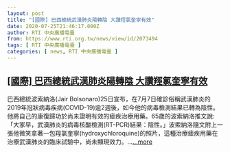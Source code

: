 ```yaml
---
layout: post
title: "[國際] 巴西總統武漢肺炎陽轉陰 大讚羥氯奎寧有效"
date: 2020-07-25T21:46:17.000Z
author: RTI 中央廣播電臺
from: https://www.rti.org.tw/news/view/id/2073494
tags: [ RTI 中央廣播電臺 ]
categories: [ news, RTI 中央廣播電臺 ]
---
```

<!--1595713577000-->
[[國際] 巴西總統武漢肺炎陽轉陰 大讚羥氯奎寧有效](https://www.rti.org.tw/news/view/id/2073494)
------

<div>
巴西總統波索納洛(Jair Bolsonaro)25日宣布，在7月7日確診俗稱武漢肺炎的2019年冠狀病毒疾病(COVID-19)逾2週後，如今他的病毒檢測結果已轉為陰性。他將自己的康復歸功於尚未證明有效的瘧疾治療用藥。65歲的波索納洛推文說:「大家早，武漢肺炎的病毒核酸檢測(RT-PCR)結果：陰性。」波索納洛隨文附上一張他微笑拿著一包羥氯奎寧(hydroxychloroquine)的照片，這種治療瘧疾用藥在治療武漢肺炎的臨床試驗中，尚未顯現效力。...<a target="_blank" href="https://www.rti.org.tw/news/view/id/2073494">...more</a>
</div>

